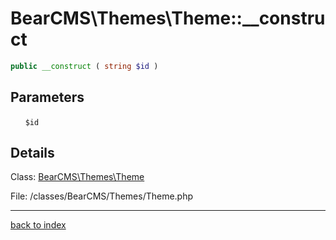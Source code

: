 # BearCMS\Themes\Theme::__construct

```php
public __construct ( string $id )
```

## Parameters

&nbsp;&nbsp;&nbsp;&nbsp;&nbsp;&nbsp;`$id`

## Details

Class: [BearCMS\Themes\Theme](bearcms.themes.theme.class.md)

File: /classes/BearCMS/Themes/Theme.php

---

[back to index](index.md)

